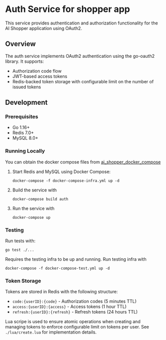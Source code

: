 # Auth Service for shopper app

This service provides authentication and authorization functionality for the AI Shopper application using OAuth2.

## Overview

The auth service implements OAuth2 authentication using the go-oauth2 library. It supports:

- Authorization code flow
- JWT-based access tokens
- Redis-backed token storage with configurable limit on the number of issued tokens

## Development

### Prerequisites

- Go 1.16+
- Redis 7.0+
- MySQL 8.0+

### Running Locally
You can obtain the docker compose files from [ai_shopper_docker_compose](https://github.com/kdjuwidja/ai_shopper_docker_compose)

1. Start Redis and MySQL using Docker Compose:
   ```
   docker-compose -f docker-compose-infra.yml up -d
   ```

2. Build the service with 
    ```
    docker-compose build auth
    ```

3. Run the service with 
    ```
    docker-compose up
    ```

### Testing

Run tests with:
```
go test ./...
```

Requires the testing infra to be up and running. Run testing infra with
```
docker-compose -f docker-compose-test.yml up -d
```

### Token Storage

Tokens are stored in Redis with the following structure:
- `code:{userID}:{code}` - Authorization codes (5 minutes TTL)
- `access:{userID}:{access}` - Access tokens (1 hour TTL)
- `refresh:{userID}:{refresh}` - Refresh tokens (24 hours TTL)

Lua scripe is used to ensure atomic operations when creating and managing tokens to enforce configurable limit on tokens per user. See `./lua/create.lua` for implementation details.